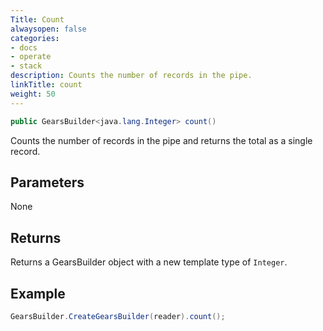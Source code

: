 ```yaml
---
Title: Count
alwaysopen: false
categories:
- docs
- operate
- stack
description: Counts the number of records in the pipe.
linkTitle: count
weight: 50
---
```


```java
public GearsBuilder<java.lang.Integer> count()
```

Counts the number of records in the pipe and returns the total as a single record.

## Parameters
 
None

## Returns

Returns a GearsBuilder object with a new template type of `Integer`.

## Example

```java
GearsBuilder.CreateGearsBuilder(reader).count();
```